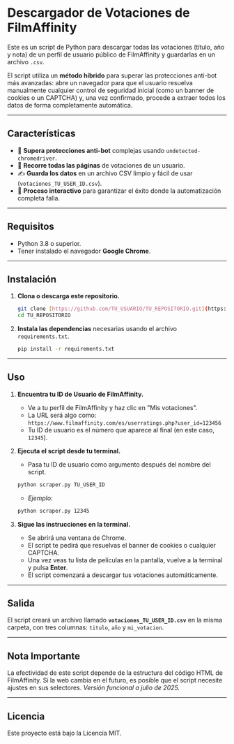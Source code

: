 # Descargador de Votaciones de FilmAffinity

Este es un script de Python para descargar todas las votaciones (título, año y nota) de un perfil de usuario público de FilmAffinity y guardarlas en un archivo `.csv`.

El script utiliza un **método híbrido** para superar las protecciones anti-bot más avanzadas: abre un navegador para que el usuario resuelva manualmente cualquier control de seguridad inicial (como un banner de cookies o un CAPTCHA) y, una vez confirmado, procede a extraer todos los datos de forma completamente automática.

---
## Características

-   🍿 **Supera protecciones anti-bot** complejas usando `undetected-chromedriver`.
-   🔄 **Recorre todas las páginas** de votaciones de un usuario.
-   ✍️ **Guarda los datos** en un archivo CSV limpio y fácil de usar (`votaciones_TU_USER_ID.csv`).
-   🤖 **Proceso interactivo** para garantizar el éxito donde la automatización completa falla.

---
## Requisitos

-   Python 3.8 o superior.
-   Tener instalado el navegador **Google Chrome**.

---
## Instalación

1.  **Clona o descarga este repositorio.**
    ```bash
    git clone [https://github.com/TU_USUARIO/TU_REPOSITORIO.git](https://github.com/TU_USUARIO/TU_REPOSITORIO.git)
    cd TU_REPOSITORIO
    ```

2.  **Instala las dependencias** necesarias usando el archivo `requirements.txt`.
    ```bash
    pip install -r requirements.txt
    ```

---
## Uso

1.  **Encuentra tu ID de Usuario de FilmAffinity.**
    -   Ve a tu perfil de FilmAffinity y haz clic en "Mis votaciones".
    -   La URL será algo como: `https://www.filmaffinity.com/es/userratings.php?user_id=123456`
    -   Tu ID de usuario es el número que aparece al final (en este caso, `12345`).

2.  **Ejecuta el script desde tu terminal.**
    -   Pasa tu ID de usuario como argumento después del nombre del script.
    ```bash
    python scraper.py TU_USER_ID
    ```
    -   *Ejemplo:*
    ```bash
    python scraper.py 12345
    ```

3.  **Sigue las instrucciones en la terminal.**
    -   Se abrirá una ventana de Chrome.
    -   El script te pedirá que resuelvas el banner de cookies o cualquier CAPTCHA.
    -   Una vez veas tu lista de películas en la pantalla, vuelve a la terminal y pulsa **Enter**.
    -   El script comenzará a descargar tus votaciones automáticamente.

---
## Salida

El script creará un archivo llamado **`votaciones_TU_USER_ID.csv`** en la misma carpeta, con tres columnas: `titulo`, `año` y `mi_votacion`.

---
## Nota Importante

La efectividad de este script depende de la estructura del código HTML de FilmAffinity. Si la web cambia en el futuro, es posible que el script necesite ajustes en sus selectores. *Versión funcional a julio de 2025.*

---
## Licencia

Este proyecto está bajo la Licencia MIT.